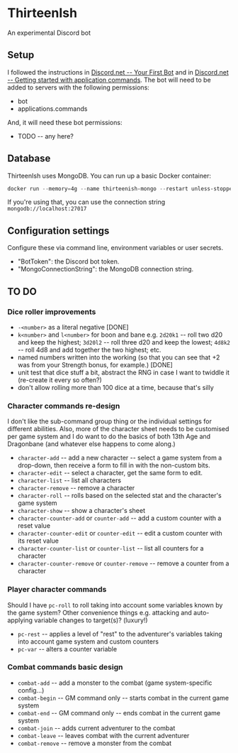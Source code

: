 # ThirteenIsh

An experimental Discord bot

## Setup

I followed the instructions in [Discord.net -- Your First Bot](https://discordnet.dev/guides/getting_started/first-bot.html) and in [Discord.net -- Getting started with application commands](https://discordnet.dev/guides/int_basics/application-commands/intro.html). The bot will need to be added to servers with the following permissions:

* bot
* applications.commands

And, it will need these bot permissions:

* TODO -- any here?

## Database

ThirteenIsh uses MongoDB. You can run up a basic Docker container:

```powershell
docker run --memory=4g --name thirteenish-mongo --restart unless-stopped -d -p 27017:27017 -v thirteenish-mongo-data:/data/db mongo:5
```

If you're using that, you can use the connection string `mongodb://localhost:27017`

## Configuration settings

Configure these via command line, environment variables or user secrets.

* "BotToken": the Discord bot token.
* "MongoConnectionString": the MongoDB connection string.

## TO DO

### Dice roller improvements

* `-<number>` as a literal negative [DONE]
* `k<number>` and `l<number>` for boon and bane e.g. `2d20k1` -- roll two d20 and keep the highest; `3d20l2` -- roll three d20 and keep the lowest; `4d8k2` -- roll 4d8 and add together the two highest; etc.
* named numbers written into the working (so that you can see that +2 was from your Strength bonus, for example.) [DONE]
* unit test that dice stuff a bit, abstract the RNG in case I want to twiddle it (re-create it every so often?)
* don't allow rolling more than 100 dice at a time, because that's silly

### Character commands re-design

I don't like the sub-command group thing or the individual settings for different abilities. Also, more of the character sheet needs to be customised per game system and I do want to do the basics of both 13th Age and Dragonbane (and whatever else happens to come along.)

* `character-add` -- add a new character -- select a game system from a drop-down, then receive a form to fill in with the non-custom bits.
* `character-edit` -- select a character, get the same form to edit.
* `character-list` -- list all characters
* `character-remove` -- remove a character
* `character-roll` -- rolls based on the selected stat and the character's game system
* `character-show` -- show a character's sheet
* `character-counter-add` or `counter-add` -- add a custom counter with a reset value
* `character-counter-edit` or `counter-edit` -- edit a custom counter with its reset value
* `character-counter-list` or `counter-list` -- list all counters for a character
* `character-counter-remove` or `counter-remove` -- remove a counter from a character

### Player character commands

Should I have `pc-roll` to roll taking into account some variables known by the game system? Other convenience things e.g. attacking and auto-applying variable changes to target(s)? (luxury!)

* `pc-rest` -- applies a level of "rest" to the adventurer's variables taking into account game system and custom counters
* `pc-var` -- alters a counter variable

### Combat commands basic design

* `combat-add` -- add a monster to the combat (game system-specific config...)
* `combat-begin` -- GM command only -- starts combat in the current game system
* `combat-end` -- GM command only -- ends combat in the current game system
* `combat-join` -- adds current adventurer to the combat
* `combat-leave` -- leaves combat with the current adventurer
* `combat-remove` -- remove a monster from the combat
